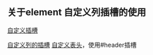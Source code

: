 ## 关于element 自定义列插槽的使用

[自定义插槽](https://element-plus.gitee.io/zh-CN/component/table.html#table-column-%E6%8F%92%E6%A7%BD)

[自定义列的插槽](https://element-plus.gitee.io/zh-CN/component/table.html#%E8%87%AA%E5%AE%9A%E4%B9%89%E5%88%97%E6%A8%A1%E6%9D%BF)
[自定义表头](https://element-plus.gitee.io/zh-CN/component/table.html#%E8%87%AA%E5%AE%9A%E4%B9%89%E8%A1%A8%E5%A4%B4)，使用#header插槽